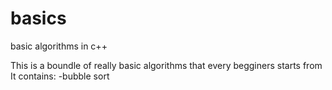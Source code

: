 # basics
basic algorithms in c++

This is a boundle of really basic algorithms that every begginers starts from
It contains:
  -bubble sort
